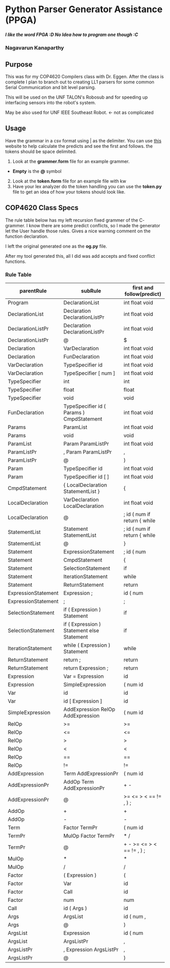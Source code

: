 # Python Parser Generator Assistance (PPGA)
##### I like the word FPGA :D No Idea how to program one though :C
### Nagavarun Kanaparthy

## Purpose
This was for my COP4620 Compilers class with Dr. Eggen. After the class is
complete I plan to branch out to creating LL1 parsers for some common
Serial Communication and bit level parsing.

This will be used on the UNF TALON's Robosub and for speeding up
interfacing sensors into the robot's system.

May be also used for UNF IEEE Southeast Robot. <- not as complicated

## Usage
Have the grammar in a csv format using | as the delimiter. You can use
[this](http://hackingoff.com/compilers/predict-first-follow-set) website to help
calculate the predicts and see the first and follows. the tokens should be space
delimited.

1. Look at the **grammer.form** file for an example grammer.
  * **Empty** is the **@** symbol
2. Look at the **token.form** file for an example file with kw
3. Have your lex analyzer do the token handling you can use the **token.py**
file to get an idea of how your tokens should look like.


## COP4620 Class Specs
The rule table below has my left recursion fixed grammer of the C- grammer.
I know there are some predict conflicts, so I made the generator let the User
handle those rules. Gives a nice warning comment on the function declaration.

I left the original generated one as the **og.py** file.

After my tool generated this,
  all I did was add accepts and fixed conflict functions.

### Rule Table

|parentRule|subRule|first and follow(predict)|
|--|--|--|
|Program|DeclarationList|int float void|
|DeclarationList|Declaration DeclarationListPr|int float void|
|DeclarationListPr|Declaration DeclarationListPr|int float void|
|DeclarationListPr|@|$|
|Declaration|VarDeclaration|int float void|
|Declaration|FunDeclaration|int float void|
|VarDeclaration|TypeSpecifier id|int float void|
|VarDeclaration|TypeSpecifier [ num ]|int float void|
|TypeSpecifier|int|int|
|TypeSpecifier|float|float|
|TypeSpecifier|void|void|
|FunDeclaration|TypeSpecifier id ( Params ) CmpdStatement|int float void|
|Params|ParamList|int float void|
|Params|void|void|
|ParamList|Param ParamListPr|int float void|
|ParamListPr|, Param ParamListPr|,|
|ParamListPr|@|)|
|Param|TypeSpecifier id|int float void|
|Param|TypeSpecifier id [ ]|int float void|
|CmpdStatement|{ LocalDeclaration StatementList }|{|
|LocalDeclaration|VarDeclaration LocalDeclaration|int float void|
|LocalDeclaration|@|; id ( num if return { while|
|StatementList|Statement StatementList|; id ( num if return { while|
|StatementList|@|}|
|Statement|ExpressionStatement|; id ( num|
|Statement|CmpdStatement|{|
|Statement|SelectionStatement|if|
|Statement|IterationStatement|while|
|Statement|ReturnStatement|return|
|ExpressionStatement|Expression ;|id ( num|
|ExpressionStatement|;|;|
|SelectionStatement|if ( Expression ) Statement|if|
|SelectionStatement|if ( Expression ) Statement else Statement|if|
|IterationStatement|while ( Expression ) Statement|while|
|ReturnStatement|return ;|return|
|ReturnStatement|return Expression ;|return|
|Expression|Var = Expression|id|
|Expression|SimpleExpression|( num id|
|Var|id|id|
|Var|id [ Expression ]|id|
|SimpleExpression|AddExpression RelOp AddExpression|( num id|
|RelOp|>=|>=|
|RelOp|<=|<=|
|RelOp|>|>|
|RelOp|<|<|
|RelOp|==|==|
|RelOp|!=|!=|
|AddExpression|Term AddExpressionPr|( num id|
|AddExpressionPr|AddOp Term AddExpressionPr|+ -|
|AddExpressionPr|@|>= <= > < == != , ) ;|
|AddOp|+|+|
|AddOp|-|-|
|Term|Factor TermPr|( num id|
|TermPr|MulOp Factor TermPr|* /|
|TermPr|@|+ - >= <= > < == != , ) ;|
|MulOp|*|*|
|MulOp|/|/|
|Factor|( Expression )|(|
|Factor|Var|id|
|Factor|Call|id|
|Factor|num|num|
|Call|id ( Args )|id|
|Args|ArgsList|id ( num ,|
|Args|@|)|
|ArgsList|Expression|id ( num|
|ArgsList|ArgsListPr|,|
|ArgsListPr|, Expression ArgsListPr|,|
|ArgsListPr|@|)|
